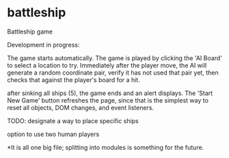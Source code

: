# battleship

Battleship game

Development in progress:

The game starts automatically. The game is played by clicking the 'AI Board' to select a location to try. Immediately after the player move, the AI will generate a random coordinate pair, verify it has not used that pair yet, then checks that against the player's board for a hit.

after sinking all ships (5), the game ends and an alert displays. The 'Start New Game' button refreshes the page, since that is the simplest way to reset all objects, DOM changes, and event listeners.

TODO:
designate a way to place specific ships

option to use two human players


*It is all one big file; splitting into modules is something for the future.
